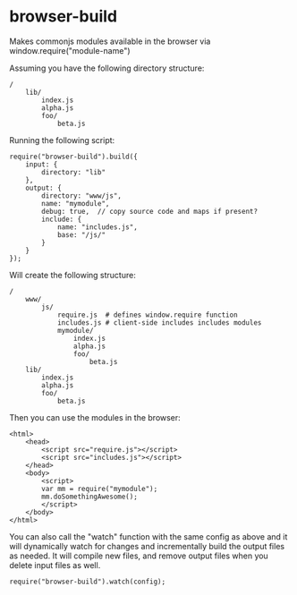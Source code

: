 browser-build
=============

Makes commonjs modules available in the browser via window.require("module-name")

Assuming you have the following directory structure:

    /
        lib/
            index.js
            alpha.js
            foo/
                beta.js

Running the following script:

    require("browser-build").build({
        input: {
            directory: "lib"
        },
        output: {
            directory: "www/js",
            name: "mymodule",
            debug: true,  // copy source code and maps if present?
            include: {
                name: "includes.js",
                base: "/js/"
            }
        }
    });

Will create the following structure:

    /
        www/
            js/
                require.js  # defines window.require function
                includes.js # client-side includes includes modules
                mymodule/
                    index.js
                    alpha.js
                    foo/
                        beta.js
        lib/
            index.js
            alpha.js
            foo/
                beta.js

Then you can use the modules in the browser:

    <html>
        <head>
            <script src="require.js"></script>
            <script src="includes.js"></script>
        </head>
        <body>
            <script>
            var mm = require("mymodule");
            mm.doSomethingAwesome();
            </script>
        </body>
    </html>

You can also call the "watch" function with the same config as above and it will dynamically watch for changes and incrementally build the output files as needed.  It will compile new files, and remove output files when you delete input files as well.

    require("browser-build").watch(config);
